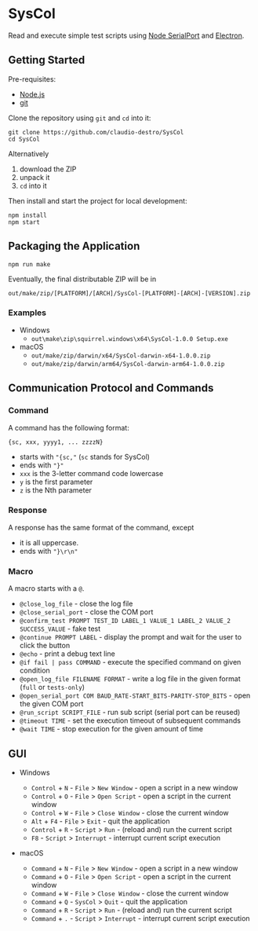 # SysCol

Read and execute simple test scripts using [Node SerialPort](https://serialport.io) and [Electron](https://www.electronjs.org).

## Getting Started

Pre-requisites:

- [Node.js](https://nodejs.org/)
- [git](https://git-scm.com)

Clone the repository using `git` and `cd` into it:

```shell
git clone https://github.com/claudio-destro/SysCol
cd SysCol
```

Alternatively

1. download the ZIP
2. unpack it
3. `cd` into it

Then install and start the project for local development:

```shell
npm install
npm start
```

## Packaging the Application

```shell
npm run make
```

Eventually, the final distributable ZIP will be in

`out/make/zip/[PLATFORM]/[ARCH]/SysCol-[PLATFORM]-[ARCH]-[VERSION].zip`

### Examples

- Windows
  - `out\make\zip\squirrel.windows\x64\SysCol-1.0.0 Setup.exe`
- macOS
    - `out/make/zip/darwin/x64/SysCol-darwin-x64-1.0.0.zip`
    - `out/make/zip/darwin/arm64/SysCol-darwin-arm64-1.0.0.zip`


## Communication Protocol and Commands

### Command

A command has the following format:

```
{sc, xxx, yyyy1, ... zzzzN}
```

- starts with `"{sc,"` (`sc` stands for SysCol)
- ends with `"}"`
- `xxx` is the 3-letter command code lowercase
- `y` is the first parameter
- `z` is the Nth parameter

### Response

A response has the same format of the command, except

- it is all uppercase.
- ends with `"}\r\n"`

### Macro

A macro starts with a `@`.

- `@close_log_file` - close the log file
- `@close_serial_port` - close the COM port
- `@confirm_test PROMPT TEST_ID LABEL_1 VALUE_1 LABEL_2 VALUE_2 SUCCESS_VALUE` - fake test
- `@continue PROMPT LABEL` - display the prompt and wait for the user to click the button
- `@echo` - print a debug text line
- `@if fail | pass COMMAND` - execute the specified command on given condition
- `@open_log_file FILENAME FORMAT` - write a log file in the given format (`full` or `tests-only`) 
- `@open_serial_port COM BAUD_RATE-START_BITS-PARITY-STOP_BITS` - open the given COM port
- `@run_script SCRIPT_FILE` - run sub script (serial port can be reused)
- `@timeout TIME` - set the execution timeout of subsequent commands
- `@wait TIME` - stop execution for the given amount of time

## GUI

- Windows
  - `Control` + `N` - `File` > `New Window` - open a script in a new window
  - `Control` + `O` - `File` > `Open Script` - open a script in the current window
  - `Control` + `W` - `File` > `Close Window` - close the current window
  - `Alt` + `F4` - `File` > `Exit` - quit the application
  - `Control` + `R` - `Script` > `Run` - (reload and) run the current script
  - `F8` - `Script` > `Interrupt` - interrupt current script execution

- macOS
  - `Command` + `N` - `File` > `New Window` - open a script in a new window
  - `Command` + `O` - `File` > `Open Script` - open a script in the current window
  - `Command` + `W` - `File` > `Close Window` - close the current window
  - `Command` + `Q` - `SysCol` > `Quit` - quit the application
  - `Command` + `R` - `Script` > `Run` - (reload and) run the current script
  - `Command` + `.` - `Script` > `Interrupt` - interrupt current script execution